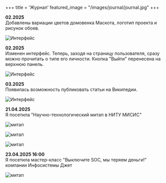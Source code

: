 +++
title = 'Журнал'
featured_image = "/images/journal/journal.jpg"
+++

**02.2025**  
Добавлены вариации цветов домовенка Маскота, логотип проекта и рисунок обоев.

![Интерфейс](/practice-2025/images/journal/mascot.png)  

**02.2025**  
Изменен интерфейс. Теперь, заходя на страницу пользователя, сразу можно прочитать о типе его личности. Кнопка "Выйти" перенесена на верхнюю панель.

![Интерфейс](/practice-2025/images/journal/interface.png)  

**03.2025**  
Появилась возможность публиковать статьи на Википедии.

![Интерфейс](/practice-2025/images/journal/wiki.png)  

**21.04.2025**  
Я посетила "Научно-технологический митап в НИТУ МИСИС"

![митап](/practice-2025/images/journal/2.png)  

![митап](/practice-2025/images/journal/1.png)  

![митап](/practice-2025/images/journal/3.png)  

**23.04.2025 16:00**  
Я посетила мастер-класс "Выключите SOC, мы теряем деньги!" компании Инфосистемы Джет  

![митап](/practice-2025/images/journal/4.jpg)  
